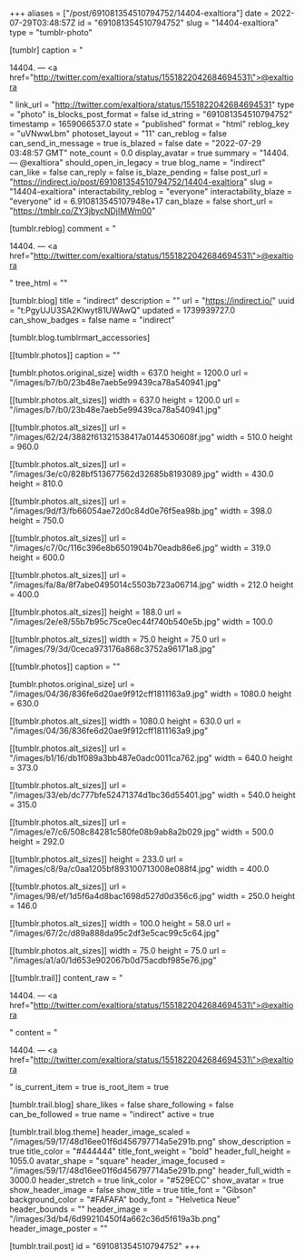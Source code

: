 +++
aliases = ["/post/691081354510794752/14404-exaltiora"]
date = 2022-07-29T03:48:57Z
id = "691081354510794752"
slug = "14404-exaltiora"
type = "tumblr-photo"

[tumblr]
caption = "<p>14404. — <a href=\"http://twitter.com/exaltiora/status/1551822042684694531\">@exaltiora</a></p>"
link_url = "http://twitter.com/exaltiora/status/1551822042684694531"
type = "photo"
is_blocks_post_format = false
id_string = "691081354510794752"
timestamp = 1659066537.0
state = "published"
format = "html"
reblog_key = "uVNwwLbm"
photoset_layout = "11"
can_reblog = false
can_send_in_message = true
is_blazed = false
date = "2022-07-29 03:48:57 GMT"
note_count = 0.0
display_avatar = true
summary = "14404. — @exaltiora"
should_open_in_legacy = true
blog_name = "indirect"
can_like = false
can_reply = false
is_blaze_pending = false
post_url = "https://indirect.io/post/691081354510794752/14404-exaltiora"
slug = "14404-exaltiora"
interactability_reblog = "everyone"
interactability_blaze = "everyone"
id = 6.910813545107948e+17
can_blaze = false
short_url = "https://tmblr.co/ZY3jbycNDjIMWm00"

[tumblr.reblog]
comment = "<p>14404. — <a href=\"http://twitter.com/exaltiora/status/1551822042684694531\">@exaltiora</a></p>"
tree_html = ""

[tumblr.blog]
title = "indirect"
description = ""
url = "https://indirect.io/"
uuid = "t:PgyUJU3SA2Klwyt81UWAwQ"
updated = 1739939727.0
can_show_badges = false
name = "indirect"

[tumblr.blog.tumblrmart_accessories]

[[tumblr.photos]]
caption = ""

[tumblr.photos.original_size]
width = 637.0
height = 1200.0
url = "/images/b7/b0/23b48e7aeb5e99439ca78a540941.jpg"

[[tumblr.photos.alt_sizes]]
width = 637.0
height = 1200.0
url = "/images/b7/b0/23b48e7aeb5e99439ca78a540941.jpg"

[[tumblr.photos.alt_sizes]]
url = "/images/62/24/3882f61321538417a0144530608f.jpg"
width = 510.0
height = 960.0

[[tumblr.photos.alt_sizes]]
url = "/images/3e/c0/828bf513677562d32685b8193089.jpg"
width = 430.0
height = 810.0

[[tumblr.photos.alt_sizes]]
url = "/images/9d/f3/fb66054ae72d0c84d0e76f5ea98b.jpg"
width = 398.0
height = 750.0

[[tumblr.photos.alt_sizes]]
url = "/images/c7/0c/116c396e8b6501904b70eadb86e6.jpg"
width = 319.0
height = 600.0

[[tumblr.photos.alt_sizes]]
url = "/images/fa/8a/8f7abe0495014c5503b723a06714.jpg"
width = 212.0
height = 400.0

[[tumblr.photos.alt_sizes]]
height = 188.0
url = "/images/2e/e8/55b7b95c75ce0ec44f740b540e5b.jpg"
width = 100.0

[[tumblr.photos.alt_sizes]]
width = 75.0
height = 75.0
url = "/images/79/3d/0ceca973176a868c3752a96171a8.jpg"

[[tumblr.photos]]
caption = ""

[tumblr.photos.original_size]
url = "/images/04/36/836fe6d20ae9f912cff1811163a9.jpg"
width = 1080.0
height = 630.0

[[tumblr.photos.alt_sizes]]
width = 1080.0
height = 630.0
url = "/images/04/36/836fe6d20ae9f912cff1811163a9.jpg"

[[tumblr.photos.alt_sizes]]
url = "/images/b1/16/db1f089a3bb487e0adc0011ca762.jpg"
width = 640.0
height = 373.0

[[tumblr.photos.alt_sizes]]
url = "/images/33/eb/dc777bfe52471374d1bc36d55401.jpg"
width = 540.0
height = 315.0

[[tumblr.photos.alt_sizes]]
url = "/images/e7/c6/508c84281c580fe08b9ab8a2b029.jpg"
width = 500.0
height = 292.0

[[tumblr.photos.alt_sizes]]
height = 233.0
url = "/images/c8/9a/c0aa1205bf893100713008e088f4.jpg"
width = 400.0

[[tumblr.photos.alt_sizes]]
url = "/images/98/ef/1d5f6a4d8bac1698d527d0d356c6.jpg"
width = 250.0
height = 146.0

[[tumblr.photos.alt_sizes]]
width = 100.0
height = 58.0
url = "/images/67/2c/d89a888da95c2df3e5cac99c5c64.jpg"

[[tumblr.photos.alt_sizes]]
width = 75.0
height = 75.0
url = "/images/a1/a0/1d653e902067b0d75acdbf985e76.jpg"

[[tumblr.trail]]
content_raw = "<p>14404. — <a href=\"http://twitter.com/exaltiora/status/1551822042684694531\">@exaltiora</a></p>"
content = "<p>14404. &mdash; <a href=\"http://twitter.com/exaltiora/status/1551822042684694531\">@exaltiora</a></p>"
is_current_item = true
is_root_item = true

[tumblr.trail.blog]
share_likes = false
share_following = false
can_be_followed = true
name = "indirect"
active = true

[tumblr.trail.blog.theme]
header_image_scaled = "/images/59/17/48d16ee01f6d456797714a5e291b.png"
show_description = true
title_color = "#444444"
title_font_weight = "bold"
header_full_height = 1055.0
avatar_shape = "square"
header_image_focused = "/images/59/17/48d16ee01f6d456797714a5e291b.png"
header_full_width = 3000.0
header_stretch = true
link_color = "#529ECC"
show_avatar = true
show_header_image = false
show_title = true
title_font = "Gibson"
background_color = "#FAFAFA"
body_font = "Helvetica Neue"
header_bounds = ""
header_image = "/images/3d/b4/6d99210450f4a662c36d5f619a3b.png"
header_image_poster = ""

[tumblr.trail.post]
id = "691081354510794752"
+++
